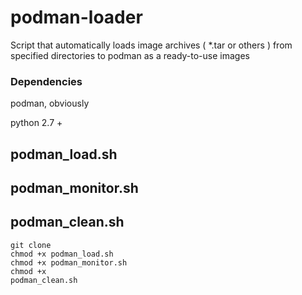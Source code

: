 # podman-loader
Script that automatically loads image archives ( *.tar or others ) from specified directories to podman as a ready-to-use images


<h3>Dependencies</h3>
<p>podman, obviously</p>
<p>python 2.7 +</p>




<h2>podman_load.sh</h2>
<h2>podman_monitor.sh</h2>
<h2>podman_clean.sh</h2>

<code>git clone</code><br>
<code>chmod +x podman_load.sh</code><br>
<code>chmod +x podman_monitor.sh</code><br>
<code>chmod +x podman_clean.sh</code><br>

